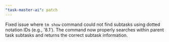 ```yaml
---
"task-master-ai": patch
---
```


Fixed issue where `tm show` command could not find subtasks using dotted notation IDs (e.g., '8.1'). The command now properly searches within parent task subtasks and returns the correct subtask information.